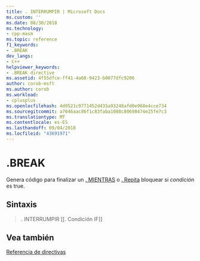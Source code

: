 ```yaml
---
title: . INTERRUMPIR | Microsoft Docs
ms.custom: ''
ms.date: 08/30/2018
ms.technology:
- cpp-masm
ms.topic: reference
f1_keywords:
- .BREAK
dev_langs:
- C++
helpviewer_keywords:
- .BREAK directive
ms.assetid: 4f55dfce-ff41-4a68-9423-b0077dfc9206
author: corob-msft
ms.author: corob
ms.workload:
- cplusplus
ms.openlocfilehash: 4d9521c9771452d435a93248afd0e968e4cce734
ms.sourcegitcommit: a7046aac86f1c83faba1088c80698474e25fe7c3
ms.translationtype: MT
ms.contentlocale: es-ES
ms.lasthandoff: 09/04/2018
ms.locfileid: "43691971"
---
```

# <a name="break"></a>.BREAK

Genera código para finalizar un [. MIENTRAS](../../assembler/masm/dot-while.md) o [. Repita](../../assembler/masm/dot-repeat.md) bloquear si *condición* es true.

## <a name="syntax"></a>Sintaxis

> . INTERRUMPIR [[. Condición IF]]

## <a name="see-also"></a>Vea también

[Referencia de directivas](../../assembler/masm/directives-reference.md)<br/>